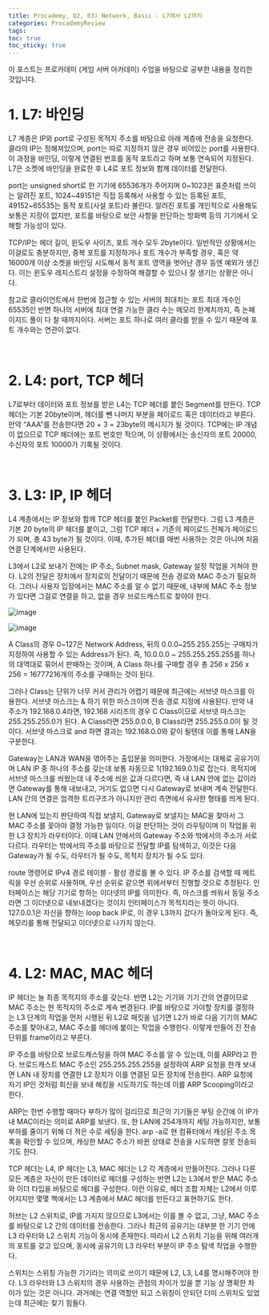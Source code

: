 ```yaml
---
title: Procademy, Q2, 03) Network, Basic - L7에서 L2까지
categories: ProcademyReview
tags: 
toc: true
toc_sticky: true
---
```


이 포스트는 프로카데미 (게임 서버 아카데미) 수업을 바탕으로 공부한 내용을 정리한 것입니다. 

# **1. L7: 바인딩**

L7 계층은 IP와 port로 구성된 목적지 주소를 바탕으로 아래 계층에 전송을 요청한다. 클라의 IP는 정해져있으며, port는 따로 지정하지 않은 경우 비어있는 port를 사용한다. 이 과정을 바인딩, 이렇게 연결된 번호를 동적 포트라고 하며 보통 연속되어 지정된다. L7은 소켓에 바인딩을 완료한 후 L4로 포트 정보와 함께 데이터를 전달한다.

port는 unsigned short로 한 기기에 65536개가 주어지며 0~1023은 표준처럼 쓰이는 알려진 포트, 1024~49151은 직접 등록해서 사용할 수 있는 등록된 포트, 49152~65535는 동적 포트(사설 포트)라 불린다. 알려진 포트를 개인적으로 사용해도 보통은 지장이 없지만, 포트를 바탕으로 보안 사항을 판단하는 방화벽 등의 기기에서 오해할 가능성이 있다. 

TCP/IP는 헤더 길이, 윈도우 사이즈, 포트 개수 모두 2byte이다. 일반적인 상황에서는 이걸로도 충분하지만, 중복 포트를 지정하거나 포트 개수가 부족할 경우, 혹은 약 16000개 이상 소켓을 바인딩 시도해서 동적 포트 영역을 벗어난 경우 등엔 예외가 생긴다. 이는 윈도우 레지스트리 설정을 수정하여 해결할 수 있으나 잘 생기는 상황은 아니다. 

참고로 클라이언트에서 한번에 접근할 수 있는 서버의 최대치는 포트 최대 개수인 65535인 반면 하나의 서버에 최대 연결 가능한 클라 수는 메모리 한계치까지, 즉 논페이지드 풀이 다 찰 때까지이다. 서버는 포트 하나로 여러 클라를 받을 수 있기 때문에 포트 개수와는 연관이 없다. 

<br/>

# **2. L4: port, TCP 헤더**

L7로부터 데이터와 포트 정보를 받은 L4는 TCP 헤더를 붙인 Segment를 만든다. TCP 헤더는 기본 20byte이며, 헤더를 뺀 나머지 부분을 페이로드 혹은 데이터라고 부른다. 만약 “AAA”를 전송한다면 20 + 3 = 23byte의 메시지가 될 것이다. TCP에는 IP 개념이 없으므로 TCP 헤더에는 포트 번호만 적으며, 이 상황에서는 송신자의 포트 20000, 수신자의 포트 10000가 기록될 것이다. 

<br/>

# **3. L3: IP, IP 헤더**

L4 계층에서는 IP 정보와 함께 TCP 헤더를 붙인 Packet를 전달한다. 그럼 L3 계층은 기본 20 byte의 IP 헤더를 붙이고, 그럼 TCP 헤더 + 기존의 페이로드 전체가 페이로드가 되며, 총 43 byte가 될 것이다. 이때, 추가된 헤더를 매번 사용하는 것은 아니며 처음 연결 단계에서만 사용된다. 

L3에서 L2로 보내기 전에는 IP 주소, Subnet mask, Gateway 설정 작업을 거쳐야 한다. L2의 전달은 장치에서 장치로의 전달이기 때문에 전송 경로와 MAC 주소가 필요하다. 그러나 사용자 입장에서는 MAC 주소를 알 수 없기 때문에, 내부에 MAC 주소 정보가 있다면 그걸로 연결을 하고, 없을 경우 브로드캐스트로 찾아야 한다. 

![image](https://user-images.githubusercontent.com/96677719/230834273-4b246b9b-154a-4ac9-a631-a804adcee7c2.png)

![image](https://user-images.githubusercontent.com/96677719/230835133-3d26fdcb-0aad-4dca-8c64-4816a21ad798.png)

A Class의 경우 0~127은 Network Address, 뒤의 0.0.0~255.255.255는 구매자가 지정하여 사용할 수 있는 Address가 된다. 즉, 10.0.0.0 ~ 255.255.255.255를 하나의 대역대로 묶어서 판매하는 것이며, A Class 하나를 구매할 경우 총 256 x 256 x 256 = 16777216개의 주소를 구매하는 것이 된다. 

그러나 Class는 단위가 너무 커서 관리가 어렵기 때문에 최근에는 서브넷 마스크를 이용한다. 서브넷 마스크는 & 하기 위한 마스크이며 전송 경로 지정에 사용된다. 만약 내 주소가 192.168.0.4라면, 192.168 시리즈의 경우 C Class이므로 서브넷 마스크는 255.255.255.0가 된다. A Class라면 255.0.0.0, B Class라면 255.255.0.0이 될 것이다. 서브넷 마스크로 and 하면 결과는 192.168.0.0와 같이 될텐데 이를 통해 LAN을 구분한다. 

Gateway는 LAN과 WAN을 엮어주는 출입문을 의미한다. 가정에서는 대체로 공유기이며 LAN IP 중 하나의 주소를 갖는데 보통 자동으로 1(192.169.0.1)로 잡는다. 목적지에 서브넷 마스크를 씌웠는데 내 주소에 씌운 값과 다르다면, 즉 내 LAN 안에 없는 값이라면 Gateway를 통해 내보내고, 거기도 없으면 다시 Gateway로 보내며 계속 전달한다. LAN 간의 연결은 엄격한 트리구조가 아니지만 관리 측면에서 유사한 형태를 띄게 된다. 

현 LAN에 있는지 판단하여 직접 보낼지, Gateway로 보낼지는 MAC을 찾아서 그 MAC 주소를 꽂아야 결정 가능한 일이다. 이걸 판단하는 것이 라우팅이며 이 작업을 위한 L3 장치가 라우터이다. 이때 LAN 안에서의 Gateway 주소와 밖에서의 주소가 서로 다르다. 라우터는 밖에서의 주소를 바탕으로 전달할 IP를 탐색하고, 이것은 다음 Gateway가 될 수도, 라우터가 될 수도, 목적지 장치가 될 수도 있다.

route 명령어로 IPv4 경로 테이블 - 활성 경로를 볼 수 있다. IP 주소를 검색할 때 메트릭을 우선 순위로 사용하며, 우선 순위로 같으면 위에서부터 진행할 것으로 추정된다. 인터페이스는 해당 기기로 항하는 이더넷의 IP를 의미한다. 즉, 마스크를 씌워서 동일 주소라면 그 이더넷으로 내보내겠다는 것이지 인터페이스가 목적지라는 뜻이 아니다. 127.0.0.1은 자신을 향하는 loop back IP로, 이 경우 L3까지 갔다가 돌아오게 된다. 즉, 메모리를 통해 전달되고 이더넷으로 나가지 않는다.

<br/>

# **4. L2: MAC, MAC 헤더**

IP 헤더는 늘 최종 목적지의 주소를 갖는다. 반면 L2는 기기와 기기 간의 연결이므로 MAC 주소는 현 목적지의 주소로 계속 변경된다. IP를 바탕으로 가야할 장치를 결정하는 L3 단계의 작업을 먼저 시행된 뒤 L2로 패킷을 넘기면 L2가 바로 다음 기기의 MAC 주소를 찾아내고, MAC 주소를 헤더에 붙이는 작업을 수행한다. 이렇게 만들어 진 전송 단위를 frame이라고 부른다.

IP 주소를 바탕으로 브로드캐스팅을 하여 MAC 주소를 알 수 있는데, 이를 ARP라고 한다. 브로드캐스트 MAC 주소인 255.255.255.255을 설정하여 ARP 요청을 한개 보내면 LAN 내 장치를 연결한 L2 장치가 이를 연결된 모든 장치에 전송한다. ARP 요청에 자기 IP인 것처럼 회신을 보내 해킹을 시도하기도 하는데 이를 ARP Scooping이라고 한다.

ARP는 한번 수행할 때마다 부하가 많이 걸리므로 최근의 기기들은 부팅 순간에 이 IP가 내 MAC이라는 의미로 ARP를 보낸다. 또, 한 LAN에 254개까지 세팅 가능하지만, 보통 부하를 줄이기 위해 더 적은 수로 세팅을 한다. arp -a로 현 컴퓨터에서 캐싱된 주소 목록을 확인할 수 있으며, 캐싱한 MAC 주소가 바뀐 상태로 전송을 시도하면 잘못 전송되기도 한다.

TCP 헤더는 L4, IP 헤더는 L3, MAC 헤더는 L2 각 계층에서 만들어진다. 그러나 다른 모든 계층은 자신이 만든 데이터로 헤더를 구성하는 반면 L2는 L3에서 받은 MAC 주소와 이더 타입을 바탕으로 헤더를 구성한다. 이런 이유로, 헤더 조합 자체는 L2에서 이루어지지만 몇몇 책에서는 L3 계층에서 MAC 헤더를 만든다고 표현하기도 한다. 

허브는 L2 스위치로, IP를 가지지 않으므로  L3에서는 이를 볼 수 없고, 그냥, MAC 주소를 바탕으로 L2 간의 데이터를 전송한다. 그러나 최근의 공유기는 대부분 한 기기 안에 L3 라우터와 L2 스위치 기능이 동시에 존재한다. 따라서 L2 스위치 기능을 위해 여러개의 포트를 갖고 있으며, 동시에 공유기의 L3 라우터 부분이 IP 주소 탐색 작업을 수행한다. 

스위치는 스위칭 가능한 기기라는 의미로 쓰이기 때문에 L2, L3, L4를 명시해주어야 한다. L3 라우터와 L3 스위치의 경우  사용하는 관점의 차이가 있을 뿐 기능 상 명확한 차이가 있는 것은 아니다. 과거에는 연결 역할만 되고 스위칭이 안되던 더미 스위치도 있었는데 최근에는 찾기 힘들다. 




